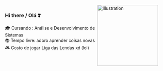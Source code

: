 <img align="right" src="https://3.bp.blogspot.com/-KMO_pwqC5jQ/XIDqp0blNZI/AAAAAAAkv2o/cv-UEVAXSjsBh4ZdsHfMoOBF2sH_qz9nQCLcBGAs/s1600/AW3646890_02.gif" alt="Illustration" width=200px height=200px/>

### Hi there / Olá ❣️

🎓 Cursando : Análise e Desenvolvimento de Sistemas<br>
📚 Tempo livre: adoro aprender coisas novas <br>
🎮 Gosto de jogar Liga das Lendas xd (lol)


